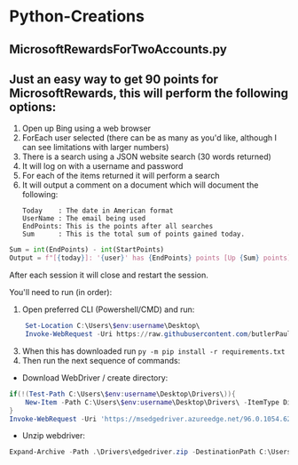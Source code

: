 # Python-Creations

## MicrosoftRewardsForTwoAccounts.py
Just an easy way to get 90 points for MicrosoftRewards, this will perform the following options:
---
1. Open up Bing using a web browser 
2. ForEach user selected (there can be as many as you'd like, although I can see limitations with larger numbers)
3. There is a search using a JSON website search (30 words returned)
5. It will log on with a username and password
4. For each of the items returned it will perform a search 
6. It will output a comment on a document which will document the following:
	```	
	Today	 : The date in American format
	UserName : The email being used
	EndPoints: This is the points after all searches
	Sum      : This is the total sum of points gained today.
	```
```python
Sum = int(EndPoints) - int(StartPoints)
Output = f"[{today}]: '{user}' has {EndPoints} points [Up {Sum} points]"
```

After each session it will close and restart the session.

You'll need to run (in order): 
1. Open preferred CLI (Powershell/CMD) and run: 
```powershell
	Set-Location C:\Users\$env:username\Desktop\  
	Invoke-WebRequest -Uri https://raw.githubusercontent.com/butlerPaul1987/Automation/main/Python/Rewards%20For%20Two/Requirments.txt -OutFile requirements.txt
```
3. When this has downloaded run ```py -m pip install -r requirements.txt``` 
4. Then run the next sequence of commands:
- Download WebDriver / create directory: 
```powershell
if(!(Test-Path C:\Users\$env:username\Desktop\Drivers\)){ 
	New-Item -Path C:\Users\$env:username\Desktop\Drivers\ -ItemType Directory | Out-Null 
}  
Invoke-WebRequest -Uri 'https://msedgedriver.azureedge.net/96.0.1054.62/edgedriver_win64.zip' -OutFile .\Drivers\edgedriver.zip
```
- Unzip webdriver: 
```powershell
Expand-Archive -Path .\Drivers\edgedriver.zip -DestinationPath C:\Users\$env:username\Desktop\Drivers\
```





